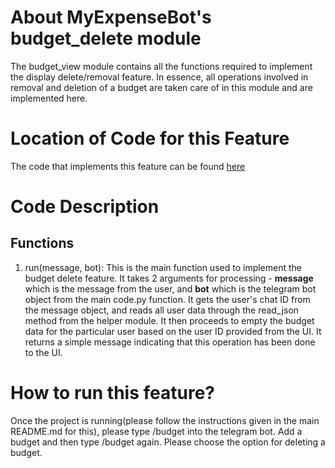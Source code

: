 # About MyExpenseBot's budget_delete module
The budget_view module contains all the functions required to implement the display delete/removal feature. In essence, all operations involved in removal and deletion of a budget are taken care of in this module and are implemented here. 

# Location of Code for this Feature
The code that implements this feature can be found [here](github.com/SoftwareEngg2024/SplitIT/blob/release/1.1/telebot_code/budget_delete.py)

# Code Description
## Functions

1. run(message, bot):
This is the main function used to implement the budget delete feature. It takes 2 arguments for processing - **message** which is the message from the user, and **bot** which is the telegram bot object from the main code.py function. It gets the user's chat ID from the message object, and reads all user data through the read_json method from the helper module. It then proceeds to empty the budget data for the particular user based on the user ID provided from the UI. It returns a simple message indicating that this operation has been done to the UI.


# How to run this feature?
Once the project is running(please follow the instructions given in the main README.md for this), please type /budget into the telegram bot. Add a budget and then type /budget again. Please choose the option for deleting a budget.
